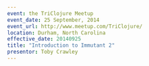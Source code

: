 ```yaml
---
event: the TriClojure Meetup
event_date: 25 September, 2014
event_url: http://www.meetup.com/TriClojure/
location: Durham, North Carolina
effective_date: 20140925
title: "Introduction to Immutant 2"
presentor: Toby Crawley
---
```

